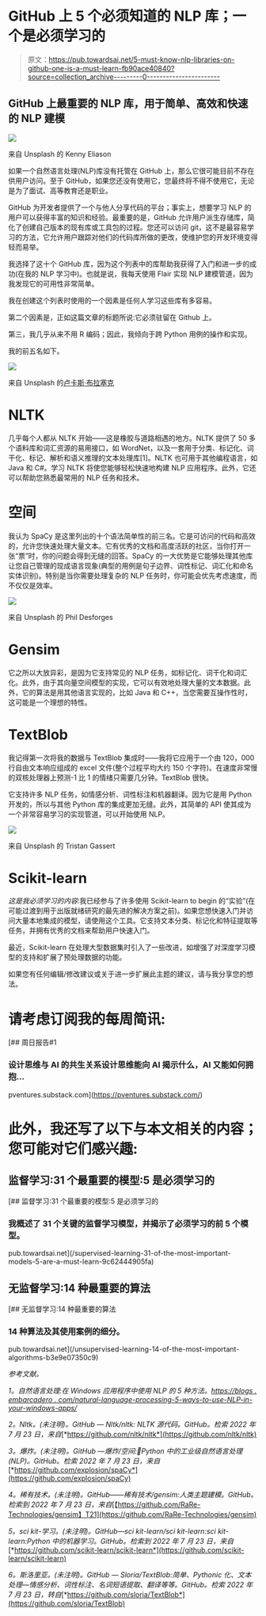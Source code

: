 # GitHub 上 5 个必须知道的 NLP 库；一个是必须学习的

> 原文：<https://pub.towardsai.net/5-must-know-nlp-libraries-on-github-one-is-a-must-learn-fb90ace40840?source=collection_archive---------0----------------------->

## GitHub 上最重要的 NLP 库，用于简单、高效和快速的 NLP 建模

![](img/1bcb33578d27f7c09355afe5e198a949.png)

来自 Unsplash 的 Kenny Eliason

如果一个自然语言处理(NLP)库没有托管在 GitHub 上，那么它很可能目前不存在供用户访问。至于 GitHub，如果您还没有使用它，您最终将不得不使用它，无论是为了面试、高等教育还是职业。

GitHub 为开发者提供了一个与他人分享代码的平台；事实上，想要学习 NLP 的用户可以获得丰富的知识和经验。最重要的是，GitHub 允许用户派生存储库，简化了创建自己版本的现有库或工具包的过程。您还可以访问 git，这不是最容易学习的方法，它允许用户跟踪对他们的代码库所做的更改，使维护您的开发环境变得轻而易举。

我选择了这十个 GitHub 库，因为这个列表中的库帮助我获得了入门和进一步的成功(在我的 NLP 学习中)。也就是说，我每天使用 Flair 实现 NLP 建模管道，因为我发现它的可用性非常简单。

我在创建这个列表时使用的一个因素是任何人学习这些库有多容易。

第二个因素是，正如这篇文章的标题所说:它必须驻留在 Github 上。

第三，我几乎从来不用 R 编码；因此，我倾向于跨 Python 用例的操作和实现。

我的前五名如下。

![](img/018a7772507981c5c6abbae9ca862bd1.png)

来自 Unsplash 的[卢卡斯·布拉塞克](https://unsplash.com/@goumbik)

# **NLTK**

几乎每个人都从 NLTK 开始——这是橡胶与道路相遇的地方。NLTK 提供了 50 多个语料库和词汇资源的易用接口，如 WordNet，以及一套用于分类、标记化、词干化、标记、解析和语义推理的文本处理库[1]。NLTK 也可用于其他编程语言，如 Java 和 C#。学习 NLTK 将使您能够轻松快速地构建 NLP 应用程序。此外，它还可以帮助您熟悉最常用的 NLP 任务和技术。

# **空间**

我认为 SpaCy 是这里列出的十个语法简单性的前三名。它是可访问的代码和高效的，允许您快速处理大量文本。它有优秀的文档和高度活跃的社区，当你打开一张“票”时，你的问题会得到无缝的回答。SpaCy 的一大优势是它能够处理其他库让您自己管理的现成语言现象(典型的用例是句子边界、词性标记、词汇化和命名实体识别)。特别是当你需要处理复杂的 NLP 任务时，你可能会优先考虑速度，而不仅仅是效率。

![](img/87ece448a2bcf31367d040acc113575b.png)

来自 Unsplash 的 Phil Desforges

# **Gensim**

它之所以大放异彩，是因为它支持常见的 NLP 任务，如标记化、词干化和词汇化。此外，由于其向量空间模型的实现，它可以有效地处理大量的文本数据。此外，它的算法是用其他语言实现的，比如 Java 和 C++，当您需要互操作性时，这可能是一个理想的特性。

# **TextBlob**

我记得第一次将我的数据与 TextBlob 集成时——我将它应用于一个由 120，000 行自由文本响应组成的 excel 文件(整个过程平均大约 150 个字符)。在速度非常慢的双核处理器上预测-1 比 1 的情绪只需要几分钟。TextBlob 很快。

它支持许多 NLP 任务，如情感分析、词性标注和机器翻译。因为它是用 Python 开发的，所以与其他 Python 库的集成更加无缝。此外，其简单的 API 使其成为一个非常容易学习的实现管道，可以开始使用 NLP。

![](img/a4e4f3148ea0aa1691b27cdcec24fb8e.png)

来自 Unsplash 的 Tristan Gassert

# **Scikit-learn**

*这是我必须学习的内容*:我已经参与了许多使用 Scikit-learn to begin 的“实验”(在可能过渡到用于出版就绪研究的最先进的解决方案之前)。如果您想快速入门并访问大量本地集成的模型，请使用这个工具。它支持文本分类、标记化和特征提取等任务，并拥有优秀的文档来帮助用户快速入门。

最近，Scikit-learn 在处理大型数据集时引入了一些改进，如增强了对深度学习模型的支持和扩展了预处理数据的功能。

如果您有任何编辑/修改建议或关于进一步扩展此主题的建议，请与我分享您的想法。

# **请考虑订阅我的每周简讯:**

[](https://pventures.substack.com/) [## 周日报告#1

### 设计思维与 AI 的共生关系设计思维能向 AI 揭示什么，AI 又能如何拥抱…

pventures.substack.com](https://pventures.substack.com/) 

# **此外，我还写了以下与本文相关的内容；您可能对它们感兴趣:**

## 监督学习:31 个最重要的模型:5 是必须学习的

[](/supervised-learning-31-of-the-most-important-models-5-are-a-must-learn-9c62444905fa) [## 监督学习:31 个最重要的模型:5 是必须学习的

### 我概述了 31 个关键的监督学习模型，并揭示了必须学习的前 5 个模型。

pub.towardsai.net](/supervised-learning-31-of-the-most-important-models-5-are-a-must-learn-9c62444905fa) 

## 无监督学习:14 种最重要的算法

[](/unsupervised-learning-14-of-the-most-important-algorithms-b3e9e07350c9) [## 无监督学习:14 种最重要的算法

### 14 种算法及其使用案例的细分。

pub.towardsai.net](/unsupervised-learning-14-of-the-most-important-algorithms-b3e9e07350c9) 

*参考文献。*

*1。自然语言处理:在 Windows 应用程序中使用 NLP 的 5 种方法。*[*https://blogs . embarcadero . com/natural-language-processing-5-ways-to-use-NLP-in-your-windows-apps/*](https://blogs.embarcadero.com/natural-language-processing-5-ways-to-use-nlp-in-your-windows-apps/)

*2。Nltk。(未注明)。GitHub — Nltk/nltk: NLTK 源代码。GitHub。检索 2022 年 7 月 23 日，来自*[*https://github.com/nltk/nltk*](https://github.com/nltk/nltk)

*3。爆炸。(未注明)。GitHub —爆炸/空间:💫Python 中的工业级自然语言处理(NLP)。GitHub。检索 2022 年 7 月 23 日，来自*[*https://github.com/explosion/spaCy*](https://github.com/explosion/spaCy)

*4。稀有技术。(未注明)。GitHub——稀有技术/gensim:人类主题建模。GitHub。检索到 2022 年 7 月 23 日，来自*[【https://github.com/RaRe-Technologies/gensim】T21](https://github.com/RaRe-Technologies/gensim)

*5。sci kit-学习。(未注明)。GitHub—sci kit-learn/sci kit-learn:sci kit-learn:Python 中的机器学习。GitHub。检索到 2022 年 7 月 23 日，来自*[*https://github.com/scikit-learn/scikit-learn*](https://github.com/scikit-learn/scikit-learn)

*6。斯洛里亚。(未注明)。GitHub — Sloria/TextBlob:简单、Pythonic 化、文本处理—情感分析、词性标注、名词短语提取、翻译等等。GitHub。检索 2022 年 7 月 23 日，转自*[*https://github.com/sloria/TextBlob*](https://github.com/sloria/TextBlob)